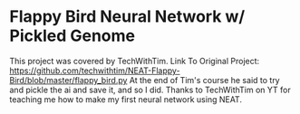 # Flappy Bird Neural Network w/ Pickled Genome
This project was covered by TechWithTim. Link To Original Project: https://github.com/techwithtim/NEAT-Flappy-Bird/blob/master/flappy_bird.py
At the end of Tim's course he said to try and pickle the ai and save it, and so I did. Thanks to TechWithTim on YT for teaching me how to make my first neural network using NEAT.
